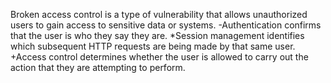 Broken access control is a type of vulnerability that allows unauthorized users to gain access to sensitive data or systems.
-Authentication confirms that the user is who they say they are.
*Session management identifies which subsequent HTTP requests are being made by that same user.
+Access control determines whether the user is allowed to carry out the action that they are attempting to perform.
